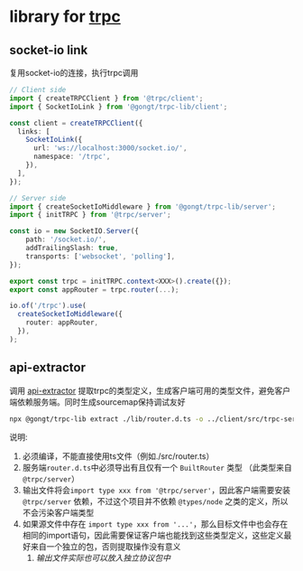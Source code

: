# library for [trpc](https://trpc.io/)


## socket-io link

复用socket-io的连接，执行trpc调用

```ts
// Client side
import { createTRPCClient } from '@trpc/client';
import { SocketIoLink } from '@gongt/trpc-lib/client';

const client = createTRPCClient({
  links: [
    SocketIoLink({
      url: 'ws://localhost:3000/socket.io/',
	  namespace: '/trpc',
    }),
  ],
});
```

```ts
// Server side
import { createSocketIoMiddleware } from '@gongt/trpc-lib/server';
import { initTRPC } from '@trpc/server';

const io = new SocketIO.Server({
	path: '/socket.io/',
	addTrailingSlash: true,
	transports: ['websocket', 'polling'],
});

export const trpc = initTRPC.context<XXX>().create({});
export const appRouter = trpc.router(...);

io.of('/trpc').use(
  createSocketIoMiddleware({
	router: appRouter,
  }),
);
```

## api-extractor

调用 [api-extractor](https://api-extractor.com/) 提取trpc的类型定义，生成客户端可用的类型文件，避免客户端依赖服务端。同时生成sourcemap保持调试友好

```sh
npx @gongt/trpc-lib extract ./lib/router.d.ts -o ../client/src/trpc-server-define.d.ts
```

说明:
1. 必须编译，不能直接使用ts文件（例如./src/router.ts）
1. 服务端`router.d.ts`中必须导出有且仅有一个 `BuiltRouter` 类型 （此类型来自 `@trpc/server`）
1. 输出文件将会`import type xxx from '@trpc/server'`，因此客户端需要安装 `@trpc/server` 依赖，不过这个项目并不依赖 `@types/node` 之类的定义，所以不会污染客户端类型
1. 如果源文件中存在 `import type xxx from '...'`，那么目标文件中也会存在相同的import语句，因此需要保证客户端也能找到这些类型定义，这些定义最好来自一个独立的包，否则提取操作没有意义
   1. *输出文件实际也可以放入独立协议包中*
